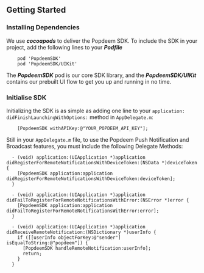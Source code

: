 ## Getting Started  

### Installing Dependencies  
We use ***cocoapods*** to deliver the Popdeem SDK. To include the SDK in your project, add the following lines to your ***Podfile***  

```
	pod 'PopdeemSDK'
	pod 'PopdeemSDK/UIKit'
```

The ***PopdeemSDK*** pod is our core SDK library, and the ***PopdeemSDK/UIKit*** contains our prebuilt UI flow to get you up and running in no time.  

### Initialise SDK  

Initializing the SDK is as simple as adding one line to your `application: didFinishLaunchingWithOptions:` method in `AppDelegate.m`:  

```
	[PopdeemSDK withAPIKey:@"YOUR_POPDEEM_API_KEY"];
```

Still in your `AppDelegate.m` file, to use the Popdeem Push Notification and Broadcast features, you must include the following Delegate Methods:  

```
  - (void) application:(UIApplication *)application didRegisterForRemoteNotificationsWithDeviceToken:(NSData *)deviceToken {
    [PopdeemSDK application:application didRegisterForRemoteNotificationsWithDeviceToken:deviceToken];
  }

  - (void) application:(UIApplication *)application didFailToRegisterForRemoteNotificationsWithError:(NSError *)error {
    [PopdeemSDK application:application didFailToRegisterForRemoteNotificationsWithError:error];
  }

  - (void) application:(UIApplication *)application didReceiveRemoteNotification:(NSDictionary *)userInfo {
    if ([[userInfo objectForKey:@"sender"] isEqualToString:@"popdeem"]) {
      [PopdeemSDK handleRemoteNotification:userInfo];
      return;
    }   
  }
```
